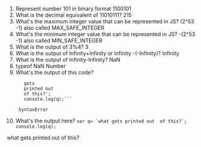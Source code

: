 1. Represent number 101 in binary format
   1100101
2. What is the decimal equivalent of 11010111? 
   215
3. What's the maximum integer value that can be represented in JS?
   (2^53 -1) also called MAX_SAFE_INTEGER
4. What's the minimum integer value that can be represented in JS?
   -(2^53 -1) also called MIN_SAFE_INTEGER
5. What is the output of 3%4?
   3
6. What is the output of Infinity+Infinity or Infinity -(-Infinity)?
   Infinity
7. What is the output of Infinity-Infinity?
   NaN
8. typeof NaN
   Number
9. What's the output of this code?
   ```var q= 'what
	  gets
	  printed out 
      of this?';
      console.log(q);```

    SyntaxError
10. What's the output here?
```var q= `what
   gets
   printed out 
   of this?`;
   console.log(q);```

   what
   gets
   printed out
   of this?
